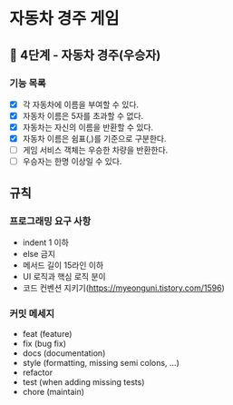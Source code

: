 # 자동차 경주 게임
## 🚀 4단계 - 자동차 경주(우승자)

### 기능 목록
- [x] 각 자동차에 이름을 부여할 수 있다.
- [x] 자동차 이름은 5자를 초과할 수 없다.
- [x] 자동차는 자신의 이름을 반환할 수 있다.
- [x] 자동차 이름은 쉼표(,)를 기준으로 구분한다.
- [ ] 게임 서비스 객체는 우승한 차량을 반환한다.
- [ ] 우승자는 한명 이상일 수 있다.

## 규칙

### 프로그래밍 요구 사항
- indent 1 이하
- else 금지
- 메서드 길이 15라인 이하
- UI 로직과 핵심 로직 분이
- 코드 컨벤션 지키기(https://myeonguni.tistory.com/1596)


### 커밋 메세지
- feat (feature)
- fix (bug fix)
- docs (documentation)
- style (formatting, missing semi colons, …)
- refactor 
- test (when adding missing tests)
- chore (maintain)